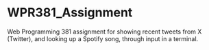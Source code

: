 # WPR381_Assignment
Web Programming 381 assignment for showing recent tweets from X (Twitter), and looking up a Spotify song, through input in a terminal.
